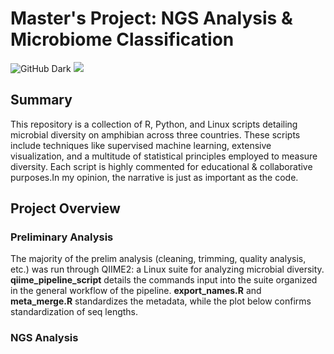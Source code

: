 # Master's Project: NGS Analysis & Microbiome Classification
![GitHub Dark](https://github.com/github-light.png#gh-dark-mode-only)
![](https://www.flaticon.com/premium-icon/icons/svg/763/763180.svg)

## Summary
This repository is a collection of R, Python, and Linux scripts detailing microbial diversity on amphibian across three countries. These scripts include techniques like supervised machine learning, extensive visualization, and a multitude of statistical principles employed to measure diversity. Each script is highly commented for educational & collaborative purposes.In my opinion, the narrative is just as important as the code.

## Project Overview
### Preliminary Analysis
The majority of the prelim analysis (cleaning, trimming, quality analysis, etc.) was run through QIIME2: a Linux suite for analyzing microbial diversity. **qiime_pipeline_script** details the commands input into the suite organized in the general workflow of the pipeline. **export_names.R** and **meta_merge.R** standardizes the metadata, while the plot below confirms standardization of seq lengths.

### NGS Analysis
